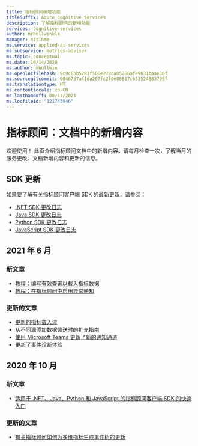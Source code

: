 ```yaml
---
title: 指标顾问新增功能
titleSuffix: Azure Cognitive Services
description: 了解指标顾问的新增功能
services: cognitive-services
author: mrbullwinkle
manager: nitinme
ms.service: applied-ai-services
ms.subservice: metrics-advisor
ms.topic: conceptual
ms.date: 10/14/2020
ms.author: mbullwin
ms.openlocfilehash: 9c9c6bb5281f506e278ca05266afe9631baae36f
ms.sourcegitcommit: 0046757af1da267fc2f0e88617c633524883795f
ms.translationtype: HT
ms.contentlocale: zh-CN
ms.lasthandoff: 08/13/2021
ms.locfileid: "121745946"
---
```

# <a name="metrics-advisor-whats-new-in-the-docs"></a>指标顾问：文档中的新增内容

欢迎使用！ 此页介绍指标顾问文档中的新增内容。请每月检查一次，了解当月的服务更改、文档新增内容和更新的信息。

## <a name="sdk-updates"></a>SDK 更新

如果要了解有关指标顾问客户端 SDK 的最新更新，请参阅： 

* [.NET SDK 更改日志](https://github.com/Azure/azure-sdk-for-net/blob/master/sdk/metricsadvisor/Azure.AI.MetricsAdvisor/CHANGELOG.md)
* [Java SDK 更改日志](https://github.com/Azure/azure-sdk-for-java/blob/master/sdk/metricsadvisor/azure-ai-metricsadvisor/CHANGELOG.md)
* [Python SDK 更改日志](https://github.com/Azure/azure-sdk-for-python/blob/master/sdk/metricsadvisor/azure-ai-metricsadvisor/CHANGELOG.md)
* [JavaScript SDK 更改日志](https://github.com/Azure/azure-sdk-for-js/blob/master/sdk/metricsadvisor/ai-metrics-advisor/CHANGELOG.md)

## <a name="june-2021"></a>2021 年 6 月

### <a name="new-articles"></a>新文章

* [教程：编写有效查询以载入指标数据](tutorials/write-a-valid-query.md)
* [教程：在指标顾问中启用异常通知](tutorials/enable-anomaly-notification.md)

### <a name="updated-articles"></a>更新的文章

* [更新的指标载入流](how-tos/onboard-your-data.md)
* [从不同源添加数据馈送时的扩充指南](data-feeds-from-different-sources.md)
* [使用 Microsoft Teams 更新了新的通知通道](how-tos/alerts.md#teams-hook)
* [更新了事件诊断体验](how-tos/diagnose-an-incident.md)

## <a name="october-2020"></a>2020 年 10 月

### <a name="new-articles"></a>新文章

* [适用于 .NET、Java、Python 和 JavaScript 的指标顾问客户端 SDK 的快速入门](quickstarts/rest-api-and-client-library.md)

### <a name="updated-articles"></a>更新的文章

* [有关指标顾问如何为多维指标生成事件树的更新](/azure/applied-ai-services/metrics-advisor/faq#how-does-metric-advisor-build-a-diagnostic-tree-for-multi-dimensional-metrics)